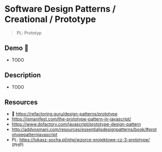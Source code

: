 # Software Design Patterns / Creational / Prototype

> PL: Prototyp

## Demo 🎉

* TODO

## Description

* TODO

## Resources

* 🚀 <https://refactoring.guru/design-patterns/prototype>
* <https://jsmanifest.com/the-prototype-pattern-in-javascript/>
* <https://www.dofactory.com/javascript/prototype-design-pattern>
* <http://addyosmani.com/resources/essentialjsdesignpatterns/book/#prototypepatternjavascript>
* PL: <https://lukasz-socha.pl/php/wzorce-projektowe-cz-3-prototype/> (PHP)
